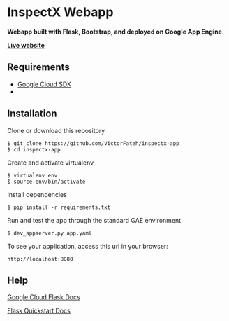 # InspectX Webapp

**Webapp built with Flask, Bootstrap, and deployed on Google App Engine**

**[Live website](https://www.inspect-x.com/)**

## Requirements
- [Google Cloud SDK](https://cloud.google.com/sdk/docs/)
- 


## Installation

Clone or download this repository

    $ git clone https://github.com/VictorFateh/inspectx-app
    $ cd inspectx-app

Create and activate virtualenv

    $ virtualenv env 
    $ source env/bin/activate

Install dependencies

    $ pip install -r requirements.txt

Run and test the app through the standard GAE environment

	$ dev_appserver.py app.yaml

To see your application, access this url in your browser: 

	http://localhost:8080
	

## Help
[Google Cloud Flask Docs](https://cloud.google.com/appengine/docs/standard/python/getting-started/python-standard-env)

[Flask Quickstart Docs](http://flask.pocoo.org/docs/1.0/quickstart/)